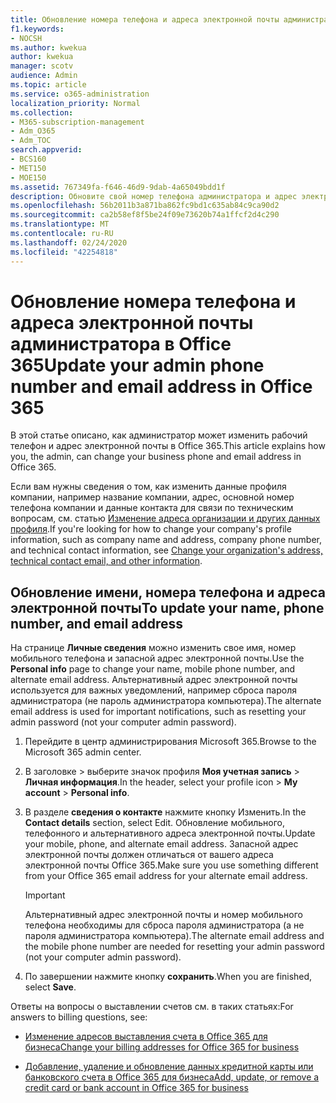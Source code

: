 ```yaml
---
title: Обновление номера телефона и адреса электронной почты администратора в Office 365
f1.keywords:
- NOCSH
ms.author: kwekua
author: kwekua
manager: scotv
audience: Admin
ms.topic: article
ms.service: o365-administration
localization_priority: Normal
ms.collection:
- M365-subscription-management
- Adm_O365
- Adm_TOC
search.appverid:
- BCS160
- MET150
- MOE150
ms.assetid: 767349fa-f646-46d9-9dab-4a65049bdd1f
description: Обновите свой номер телефона администратора и адрес электронной почты в центре администрирования. Эти сведения понадобятся вам, если вы хотите сбросить свой пароль администратора.
ms.openlocfilehash: 56b2011b3a871ba862fc9bd1c635ab84c9ca90d2
ms.sourcegitcommit: ca2b58ef8f5be24f09e73620b74a1ffcf2d4c290
ms.translationtype: MT
ms.contentlocale: ru-RU
ms.lasthandoff: 02/24/2020
ms.locfileid: "42254818"
---
```

# <a name="update-your-admin-phone-number-and-email-address-in-office-365"></a><span data-ttu-id="af0fa-104">Обновление номера телефона и адреса электронной почты администратора в Office 365</span><span class="sxs-lookup"><span data-stu-id="af0fa-104">Update your admin phone number and email address in Office 365</span></span>

<span data-ttu-id="af0fa-105">В этой статье описано, как администратор может изменить рабочий телефон и адрес электронной почты в Office 365.</span><span class="sxs-lookup"><span data-stu-id="af0fa-105">This article explains how you, the admin, can change your business phone and email address in Office 365.</span></span>
  
<span data-ttu-id="af0fa-106">Если вам нужны сведения о том, как изменить данные профиля компании, например название компании, адрес, основной номер телефона компании и данные контакта для связи по техническим вопросам, см. статью [Изменение адреса организации и других данных профиля](change-address-contact-and-more.md).</span><span class="sxs-lookup"><span data-stu-id="af0fa-106">If you're looking for how to change your company's profile information, such as company name and address, company phone number, and technical contact information, see [Change your organization's address, technical contact email, and other information](change-address-contact-and-more.md).</span></span>
  
## <a name="to-update-your-name-phone-number-and-email-address"></a><span data-ttu-id="af0fa-107">Обновление имени, номера телефона и адреса электронной почты</span><span class="sxs-lookup"><span data-stu-id="af0fa-107">To update your name, phone number, and email address</span></span>

<span data-ttu-id="af0fa-108">На странице **Личные сведения** можно изменить свое имя, номер мобильного телефона и запасной адрес электронной почты.</span><span class="sxs-lookup"><span data-stu-id="af0fa-108">Use the **Personal info** page to change your name, mobile phone number, and alternate email address.</span></span> <span data-ttu-id="af0fa-109">Альтернативный адрес электронной почты используется для важных уведомлений, например сброса пароля администратора (не пароль администратора компьютера).</span><span class="sxs-lookup"><span data-stu-id="af0fa-109">The alternate email address is used for important notifications, such as resetting your admin password (not your computer admin password).</span></span> 
  
1. <span data-ttu-id="af0fa-110">Перейдите в центр администрирования Microsoft 365.</span><span class="sxs-lookup"><span data-stu-id="af0fa-110">Browse to the Microsoft 365 admin center.</span></span>

2. <span data-ttu-id="af0fa-111">В заголовке \> выберите значок профиля **Моя учетная запись** \> **Личная информация**.</span><span class="sxs-lookup"><span data-stu-id="af0fa-111">In the header, select your profile icon \> **My account** \> **Personal info**.</span></span>

3. <span data-ttu-id="af0fa-112">В разделе **сведения о контакте** нажмите кнопку Изменить.</span><span class="sxs-lookup"><span data-stu-id="af0fa-112">In the **Contact details** section, select Edit.</span></span> <span data-ttu-id="af0fa-113">Обновление мобильного, телефонного и альтернативного адреса электронной почты.</span><span class="sxs-lookup"><span data-stu-id="af0fa-113">Update your mobile, phone, and alternate email address.</span></span> <span data-ttu-id="af0fa-114">Запасной адрес электронной почты должен отличаться от вашего адреса электронной почты Office 365.</span><span class="sxs-lookup"><span data-stu-id="af0fa-114">Make sure you use something different from your Office 365 email address for your alternate email address.</span></span>

    > [!IMPORTANT]
    > <span data-ttu-id="af0fa-115">Альтернативный адрес электронной почты и номер мобильного телефона необходимы для сброса пароля администратора (а не пароля администратора компьютера).</span><span class="sxs-lookup"><span data-stu-id="af0fa-115">The alternate email address and the mobile phone number are needed for resetting your admin password (not your computer admin password).</span></span>

4. <span data-ttu-id="af0fa-116">По завершении нажмите кнопку **сохранить**.</span><span class="sxs-lookup"><span data-stu-id="af0fa-116">When you are finished, select **Save**.</span></span>
  
<span data-ttu-id="af0fa-117">Ответы на вопросы о выставлении счетов см. в таких статьях:</span><span class="sxs-lookup"><span data-stu-id="af0fa-117">For answers to billing questions, see:</span></span>
  
- [<span data-ttu-id="af0fa-118">Изменение адресов выставления счета в Office 365 для бизнеса</span><span class="sxs-lookup"><span data-stu-id="af0fa-118">Change your billing addresses for Office 365 for business</span></span>](../../commerce/billing-and-payments/change-your-billing-addresses.md)

- [<span data-ttu-id="af0fa-119">Добавление, удаление и обновление данных кредитной карты или банковского счета в Office 365 для бизнеса</span><span class="sxs-lookup"><span data-stu-id="af0fa-119">Add, update, or remove a credit card or bank account in Office 365 for business</span></span>](../../commerce/billing-and-payments/add-update-or-remove-credit-card-or-bank-account.md)